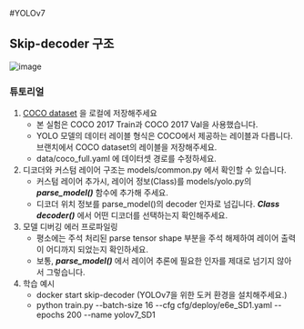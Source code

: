 #YOLOv7

## Skip-decoder 구조
![image](https://github.com/user-attachments/assets/91050ef4-47cd-453c-a48c-365eacf836ff)

### 튜토리얼
1. [COCO dataset](https://cocodataset.org/#download) 을 로컬에 저장해주세요
    *  본 실험은 COCO 2017 Train과 COCO 2017 Val을 사용했습니다.
    *  YOLO 모델의 데이터 레이블 형식은 COCO에서 제공하는 레이블과 다릅니다. 브랜치에서 COCO dataset의 레이블을 저장해주세요.
    *  data/coco_full.yaml 에 데이터셋 경로를 수정하세요.
2. 디코더와 커스텀 레이어 구조는 models/common.py 에서 확인할 수 있습니다.
    * 커스텀 레이어 추가시, 레이어 정보(Class)를 models/yolo.py의 ***parse_model()*** 함수에 추가해 주세요.
    * 디코더 위치 정보를 parse_model()의 decoder 인자로 넘깁니다. ***Class decoder()*** 에서 어떤 디코더를 선택하는지 확인해주세요. 
3. 모델 디버깅 에러 프로파일링
    * 평소에는 주석 처리된 parse tensor shape 부분을 주석 해제하여 레이어 출력이 어디까지 되었는지 확인하세요.
    * 보통, ***parse_model()*** 에서 레이어 추론에 필요한 인자를 제대로 넘기지 않아서 그렇습니다.
4. 학습 예시
    * docker start skip-decoder (YOLOv7을 위한 도커 환경을 설치해주세요.)
    * python train.py --batch-size 16 --cfg cfg/deploy/e6e_SD1.yaml --epochs 200 --name yolov7_SD1
